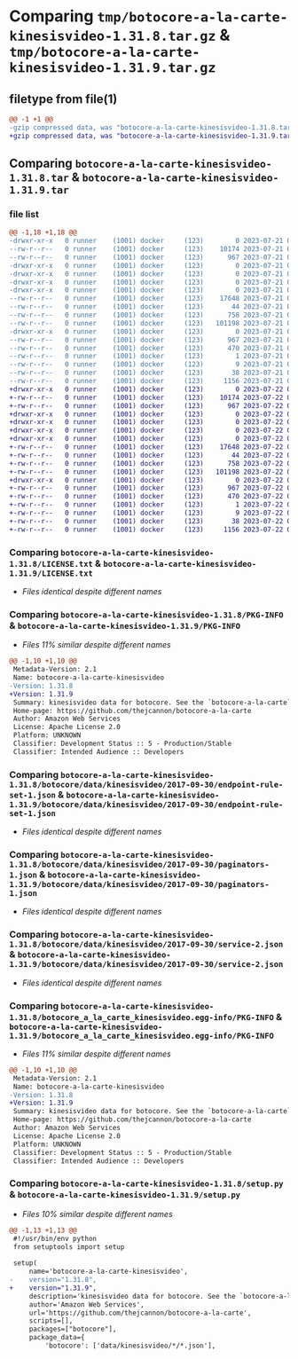 # Comparing `tmp/botocore-a-la-carte-kinesisvideo-1.31.8.tar.gz` & `tmp/botocore-a-la-carte-kinesisvideo-1.31.9.tar.gz`

## filetype from file(1)

```diff
@@ -1 +1 @@
-gzip compressed data, was "botocore-a-la-carte-kinesisvideo-1.31.8.tar", last modified: Fri Jul 21 01:21:37 2023, max compression
+gzip compressed data, was "botocore-a-la-carte-kinesisvideo-1.31.9.tar", last modified: Sat Jul 22 01:20:39 2023, max compression
```

## Comparing `botocore-a-la-carte-kinesisvideo-1.31.8.tar` & `botocore-a-la-carte-kinesisvideo-1.31.9.tar`

### file list

```diff
@@ -1,18 +1,18 @@
-drwxr-xr-x   0 runner    (1001) docker     (123)        0 2023-07-21 01:21:37.259214 botocore-a-la-carte-kinesisvideo-1.31.8/
--rw-r--r--   0 runner    (1001) docker     (123)    10174 2023-07-21 01:21:37.000000 botocore-a-la-carte-kinesisvideo-1.31.8/LICENSE.txt
--rw-r--r--   0 runner    (1001) docker     (123)      967 2023-07-21 01:21:37.259214 botocore-a-la-carte-kinesisvideo-1.31.8/PKG-INFO
-drwxr-xr-x   0 runner    (1001) docker     (123)        0 2023-07-21 01:21:37.259214 botocore-a-la-carte-kinesisvideo-1.31.8/botocore/
-drwxr-xr-x   0 runner    (1001) docker     (123)        0 2023-07-21 01:21:37.259214 botocore-a-la-carte-kinesisvideo-1.31.8/botocore/data/
-drwxr-xr-x   0 runner    (1001) docker     (123)        0 2023-07-21 01:21:37.259214 botocore-a-la-carte-kinesisvideo-1.31.8/botocore/data/kinesisvideo/
-drwxr-xr-x   0 runner    (1001) docker     (123)        0 2023-07-21 01:21:37.259214 botocore-a-la-carte-kinesisvideo-1.31.8/botocore/data/kinesisvideo/2017-09-30/
--rw-r--r--   0 runner    (1001) docker     (123)    17648 2023-07-21 01:21:06.000000 botocore-a-la-carte-kinesisvideo-1.31.8/botocore/data/kinesisvideo/2017-09-30/endpoint-rule-set-1.json
--rw-r--r--   0 runner    (1001) docker     (123)       44 2023-07-21 01:21:06.000000 botocore-a-la-carte-kinesisvideo-1.31.8/botocore/data/kinesisvideo/2017-09-30/examples-1.json
--rw-r--r--   0 runner    (1001) docker     (123)      758 2023-07-21 01:21:06.000000 botocore-a-la-carte-kinesisvideo-1.31.8/botocore/data/kinesisvideo/2017-09-30/paginators-1.json
--rw-r--r--   0 runner    (1001) docker     (123)   101198 2023-07-21 01:21:06.000000 botocore-a-la-carte-kinesisvideo-1.31.8/botocore/data/kinesisvideo/2017-09-30/service-2.json
-drwxr-xr-x   0 runner    (1001) docker     (123)        0 2023-07-21 01:21:37.259214 botocore-a-la-carte-kinesisvideo-1.31.8/botocore_a_la_carte_kinesisvideo.egg-info/
--rw-r--r--   0 runner    (1001) docker     (123)      967 2023-07-21 01:21:37.000000 botocore-a-la-carte-kinesisvideo-1.31.8/botocore_a_la_carte_kinesisvideo.egg-info/PKG-INFO
--rw-r--r--   0 runner    (1001) docker     (123)      470 2023-07-21 01:21:37.000000 botocore-a-la-carte-kinesisvideo-1.31.8/botocore_a_la_carte_kinesisvideo.egg-info/SOURCES.txt
--rw-r--r--   0 runner    (1001) docker     (123)        1 2023-07-21 01:21:37.000000 botocore-a-la-carte-kinesisvideo-1.31.8/botocore_a_la_carte_kinesisvideo.egg-info/dependency_links.txt
--rw-r--r--   0 runner    (1001) docker     (123)        9 2023-07-21 01:21:37.000000 botocore-a-la-carte-kinesisvideo-1.31.8/botocore_a_la_carte_kinesisvideo.egg-info/top_level.txt
--rw-r--r--   0 runner    (1001) docker     (123)       38 2023-07-21 01:21:37.259214 botocore-a-la-carte-kinesisvideo-1.31.8/setup.cfg
--rw-r--r--   0 runner    (1001) docker     (123)     1156 2023-07-21 01:21:37.000000 botocore-a-la-carte-kinesisvideo-1.31.8/setup.py
+drwxr-xr-x   0 runner    (1001) docker     (123)        0 2023-07-22 01:20:39.153137 botocore-a-la-carte-kinesisvideo-1.31.9/
+-rw-r--r--   0 runner    (1001) docker     (123)    10174 2023-07-22 01:20:38.000000 botocore-a-la-carte-kinesisvideo-1.31.9/LICENSE.txt
+-rw-r--r--   0 runner    (1001) docker     (123)      967 2023-07-22 01:20:39.153137 botocore-a-la-carte-kinesisvideo-1.31.9/PKG-INFO
+drwxr-xr-x   0 runner    (1001) docker     (123)        0 2023-07-22 01:20:39.149137 botocore-a-la-carte-kinesisvideo-1.31.9/botocore/
+drwxr-xr-x   0 runner    (1001) docker     (123)        0 2023-07-22 01:20:39.149137 botocore-a-la-carte-kinesisvideo-1.31.9/botocore/data/
+drwxr-xr-x   0 runner    (1001) docker     (123)        0 2023-07-22 01:20:39.149137 botocore-a-la-carte-kinesisvideo-1.31.9/botocore/data/kinesisvideo/
+drwxr-xr-x   0 runner    (1001) docker     (123)        0 2023-07-22 01:20:39.149137 botocore-a-la-carte-kinesisvideo-1.31.9/botocore/data/kinesisvideo/2017-09-30/
+-rw-r--r--   0 runner    (1001) docker     (123)    17648 2023-07-22 01:20:09.000000 botocore-a-la-carte-kinesisvideo-1.31.9/botocore/data/kinesisvideo/2017-09-30/endpoint-rule-set-1.json
+-rw-r--r--   0 runner    (1001) docker     (123)       44 2023-07-22 01:20:09.000000 botocore-a-la-carte-kinesisvideo-1.31.9/botocore/data/kinesisvideo/2017-09-30/examples-1.json
+-rw-r--r--   0 runner    (1001) docker     (123)      758 2023-07-22 01:20:09.000000 botocore-a-la-carte-kinesisvideo-1.31.9/botocore/data/kinesisvideo/2017-09-30/paginators-1.json
+-rw-r--r--   0 runner    (1001) docker     (123)   101198 2023-07-22 01:20:09.000000 botocore-a-la-carte-kinesisvideo-1.31.9/botocore/data/kinesisvideo/2017-09-30/service-2.json
+drwxr-xr-x   0 runner    (1001) docker     (123)        0 2023-07-22 01:20:39.149137 botocore-a-la-carte-kinesisvideo-1.31.9/botocore_a_la_carte_kinesisvideo.egg-info/
+-rw-r--r--   0 runner    (1001) docker     (123)      967 2023-07-22 01:20:39.000000 botocore-a-la-carte-kinesisvideo-1.31.9/botocore_a_la_carte_kinesisvideo.egg-info/PKG-INFO
+-rw-r--r--   0 runner    (1001) docker     (123)      470 2023-07-22 01:20:39.000000 botocore-a-la-carte-kinesisvideo-1.31.9/botocore_a_la_carte_kinesisvideo.egg-info/SOURCES.txt
+-rw-r--r--   0 runner    (1001) docker     (123)        1 2023-07-22 01:20:39.000000 botocore-a-la-carte-kinesisvideo-1.31.9/botocore_a_la_carte_kinesisvideo.egg-info/dependency_links.txt
+-rw-r--r--   0 runner    (1001) docker     (123)        9 2023-07-22 01:20:39.000000 botocore-a-la-carte-kinesisvideo-1.31.9/botocore_a_la_carte_kinesisvideo.egg-info/top_level.txt
+-rw-r--r--   0 runner    (1001) docker     (123)       38 2023-07-22 01:20:39.153137 botocore-a-la-carte-kinesisvideo-1.31.9/setup.cfg
+-rw-r--r--   0 runner    (1001) docker     (123)     1156 2023-07-22 01:20:38.000000 botocore-a-la-carte-kinesisvideo-1.31.9/setup.py
```

### Comparing `botocore-a-la-carte-kinesisvideo-1.31.8/LICENSE.txt` & `botocore-a-la-carte-kinesisvideo-1.31.9/LICENSE.txt`

 * *Files identical despite different names*

### Comparing `botocore-a-la-carte-kinesisvideo-1.31.8/PKG-INFO` & `botocore-a-la-carte-kinesisvideo-1.31.9/PKG-INFO`

 * *Files 11% similar despite different names*

```diff
@@ -1,10 +1,10 @@
 Metadata-Version: 2.1
 Name: botocore-a-la-carte-kinesisvideo
-Version: 1.31.8
+Version: 1.31.9
 Summary: kinesisvideo data for botocore. See the `botocore-a-la-carte` package for more info.
 Home-page: https://github.com/thejcannon/botocore-a-la-carte
 Author: Amazon Web Services
 License: Apache License 2.0
 Platform: UNKNOWN
 Classifier: Development Status :: 5 - Production/Stable
 Classifier: Intended Audience :: Developers
```

### Comparing `botocore-a-la-carte-kinesisvideo-1.31.8/botocore/data/kinesisvideo/2017-09-30/endpoint-rule-set-1.json` & `botocore-a-la-carte-kinesisvideo-1.31.9/botocore/data/kinesisvideo/2017-09-30/endpoint-rule-set-1.json`

 * *Files identical despite different names*

### Comparing `botocore-a-la-carte-kinesisvideo-1.31.8/botocore/data/kinesisvideo/2017-09-30/paginators-1.json` & `botocore-a-la-carte-kinesisvideo-1.31.9/botocore/data/kinesisvideo/2017-09-30/paginators-1.json`

 * *Files identical despite different names*

### Comparing `botocore-a-la-carte-kinesisvideo-1.31.8/botocore/data/kinesisvideo/2017-09-30/service-2.json` & `botocore-a-la-carte-kinesisvideo-1.31.9/botocore/data/kinesisvideo/2017-09-30/service-2.json`

 * *Files identical despite different names*

### Comparing `botocore-a-la-carte-kinesisvideo-1.31.8/botocore_a_la_carte_kinesisvideo.egg-info/PKG-INFO` & `botocore-a-la-carte-kinesisvideo-1.31.9/botocore_a_la_carte_kinesisvideo.egg-info/PKG-INFO`

 * *Files 11% similar despite different names*

```diff
@@ -1,10 +1,10 @@
 Metadata-Version: 2.1
 Name: botocore-a-la-carte-kinesisvideo
-Version: 1.31.8
+Version: 1.31.9
 Summary: kinesisvideo data for botocore. See the `botocore-a-la-carte` package for more info.
 Home-page: https://github.com/thejcannon/botocore-a-la-carte
 Author: Amazon Web Services
 License: Apache License 2.0
 Platform: UNKNOWN
 Classifier: Development Status :: 5 - Production/Stable
 Classifier: Intended Audience :: Developers
```

### Comparing `botocore-a-la-carte-kinesisvideo-1.31.8/setup.py` & `botocore-a-la-carte-kinesisvideo-1.31.9/setup.py`

 * *Files 10% similar despite different names*

```diff
@@ -1,13 +1,13 @@
 #!/usr/bin/env python
 from setuptools import setup
 
 setup(
     name='botocore-a-la-carte-kinesisvideo',
-    version="1.31.8",
+    version="1.31.9",
     description='kinesisvideo data for botocore. See the `botocore-a-la-carte` package for more info.',
     author='Amazon Web Services',
     url='https://github.com/thejcannon/botocore-a-la-carte',
     scripts=[],
     packages=["botocore"],
     package_data={
         'botocore': ['data/kinesisvideo/*/*.json'],
```

